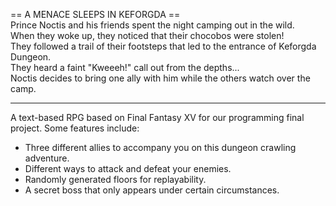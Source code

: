 == A MENACE SLEEPS IN KEFORGDA ==  
Prince Noctis and his friends spent the night camping out in the wild.  
When they woke up, they noticed that their chocobos were stolen!  
They followed a trail of their footsteps that led to the entrance of Keforgda Dungeon.  
They heard a faint "Kweeeh!" call out from the depths...  
Noctis decides to bring one ally with him while the others watch over the camp.  
  
------------------------------------  
  
A text-based RPG based on Final Fantasy XV for our programming final project.
Some features include:
- Three different allies to accompany you on this dungeon crawling adventure.
- Different ways to attack and defeat your enemies.
- Randomly generated floors for replayability.
- A secret boss that only appears under certain circumstances.
